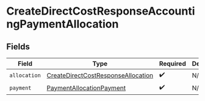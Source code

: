 # CreateDirectCostResponseAccountingPaymentAllocation


## Fields

| Field                                                                                               | Type                                                                                                | Required                                                                                            | Description                                                                                         |
| --------------------------------------------------------------------------------------------------- | --------------------------------------------------------------------------------------------------- | --------------------------------------------------------------------------------------------------- | --------------------------------------------------------------------------------------------------- |
| `allocation`                                                                                        | [CreateDirectCostResponseAllocation](../../models/components/CreateDirectCostResponseAllocation.md) | :heavy_check_mark:                                                                                  | N/A                                                                                                 |
| `payment`                                                                                           | [PaymentAllocationPayment](../../models/components/PaymentAllocationPayment.md)                     | :heavy_check_mark:                                                                                  | N/A                                                                                                 |